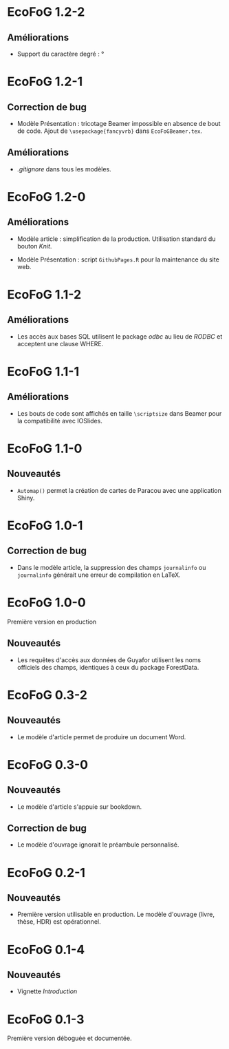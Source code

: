 # EcoFoG 1.2-2

## Améliorations

* Support du caractère degré : °


# EcoFoG 1.2-1

## Correction de bug

* Modèle Présentation : tricotage Beamer impossible en absence de bout de code. Ajout de `\usepackage{fancyvrb}` dans `EcoFoGBeamer.tex`.

## Améliorations

* _.gitignore_ dans tous les modèles.


# EcoFoG 1.2-0

## Améliorations

* Modèle article : simplification de la production. Utilisation standard du bouton _Knit_.

* Modèle Présentation : script `GithubPages.R` pour la maintenance du site web.


# EcoFoG 1.1-2

## Améliorations

* Les accès aux bases SQL utilisent le package _odbc_ au lieu de _RODBC_ et acceptent une clause WHERE.


# EcoFoG 1.1-1

## Améliorations

* Les bouts de code sont affichés en taille `\scriptsize` dans Beamer pour la compatibilité avec IOSlides.


# EcoFoG 1.1-0

## Nouveautés

* `Automap()` permet la création de cartes de Paracou avec une application Shiny.


# EcoFoG 1.0-1

## Correction de bug

* Dans le modèle article, la suppression des champs `journalinfo` ou `journalinfo` générait une erreur de compilation en LaTeX.


# EcoFoG 1.0-0

Première version en production

## Nouveautés

* Les requêtes d'accès aux données de Guyafor utilisent les noms officiels des champs, identiques à ceux du  package ForestData.


# EcoFoG 0.3-2

## Nouveautés

* Le modèle d'article permet de produire un document Word.


# EcoFoG 0.3-0

## Nouveautés

* Le modèle d'article s'appuie sur bookdown.

## Correction de bug

* Le modèle d'ouvrage ignorait le préambule personnalisé.


# EcoFoG 0.2-1

## Nouveautés

* Première version utilisable en production. Le modèle d'ouvrage (livre, thèse, HDR) est opérationnel.


# EcoFoG 0.1-4

## Nouveautés

* Vignette _Introduction_


# EcoFoG 0.1-3

Première version déboguée et documentée.
